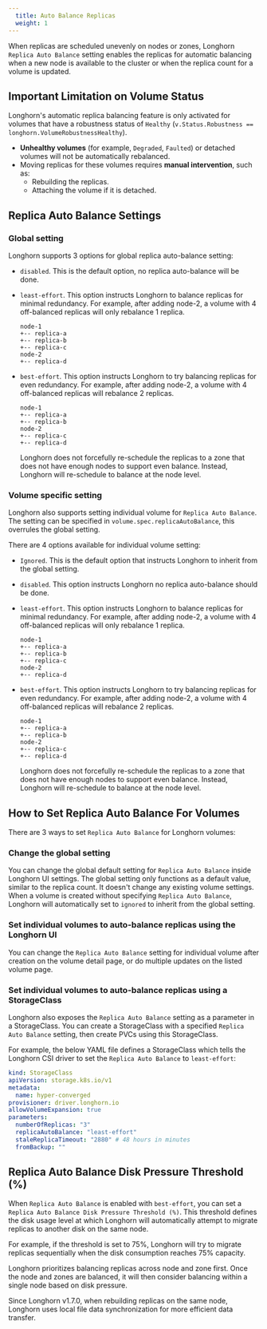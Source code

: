 ```yaml
---
  title: Auto Balance Replicas
  weight: 1
---
```


When replicas are scheduled unevenly on nodes or zones, Longhorn `Replica Auto Balance` setting enables the replicas for automatic balancing when a new node is available to the cluster or when the replica count for a volume is updated.

## Important Limitation on Volume Status

Longhorn's automatic replica balancing feature is only activated for volumes that have a robustness status of `Healthy` (`v.Status.Robustness == longhorn.VolumeRobustnessHealthy`).

- **Unhealthy volumes** (for example, `Degraded`, `Faulted`) or detached volumes will not be automatically rebalanced.
- Moving replicas for these volumes requires **manual intervention**, such as:
  - Rebuilding the replicas.
  - Attaching the volume if it is detached.

## Replica Auto Balance Settings

### Global setting
Longhorn supports 3 options for global replica auto-balance setting:

- `disabled`. This is the default option, no replica auto-balance will be done.

- `least-effort`. This option instructs Longhorn to balance replicas for minimal redundancy.
  For example, after adding node-2, a volume with 4 off-balanced replicas will only rebalance 1 replica.
    ```
    node-1
    +-- replica-a
    +-- replica-b
    +-- replica-c
    node-2
    +-- replica-d
    ```

- `best-effort`. This option instructs Longhorn to try balancing replicas for even redundancy.
  For example, after adding node-2, a volume with 4 off-balanced replicas will rebalance 2 replicas.
    ```
    node-1
    +-- replica-a
    +-- replica-b
    node-2
    +-- replica-c
    +-- replica-d
    ```
  Longhorn does not forcefully re-schedule the replicas to a zone that does not have enough nodes
  to support even balance. Instead, Longhorn will re-schedule to balance at the node level.

### Volume specific setting
Longhorn also supports setting individual volume for `Replica Auto Balance`. The setting can be specified in `volume.spec.replicaAutoBalance`, this overrules the global setting.

There are 4 options available for individual volume setting:

- `Ignored`. This is the default option that instructs Longhorn to inherit from the global setting.

- `disabled`. This option instructs Longhorn no replica auto-balance should be done.

- `least-effort`. This option instructs Longhorn to balance replicas for minimal redundancy.
  For example, after adding node-2, a volume with 4 off-balanced replicas will only rebalance 1 replica.
    ```
    node-1
    +-- replica-a
    +-- replica-b
    +-- replica-c
    node-2
    +-- replica-d
    ```

- `best-effort`. This option instructs Longhorn to try balancing replicas for even redundancy.
  For example, after adding node-2, a volume with 4 off-balanced replicas will rebalance 2 replicas.
    ```
    node-1
    +-- replica-a
    +-- replica-b
    node-2
    +-- replica-c
    +-- replica-d
    ```
  Longhorn does not forcefully re-schedule the replicas to a zone that does not have enough nodes
  to support even balance. Instead, Longhorn will re-schedule to balance at the node level.


## How to Set Replica Auto Balance For Volumes

There are 3 ways to set `Replica Auto Balance` for Longhorn volumes:

### Change the global setting

You can change the global default setting for `Replica Auto Balance` inside Longhorn UI settings.
The global setting only functions as a default value, similar to the replica count.
It doesn't change any existing volume settings.
When a volume is created without specifying `Replica Auto Balance`, Longhorn will automatically set to `ignored` to inherit from the global setting.

### Set individual volumes to auto-balance replicas using the Longhorn UI

You can change the `Replica Auto Balance` setting for individual volume after creation on the volume detail page, or do multiple updates on the listed volume page.

### Set individual volumes to auto-balance replicas using a StorageClass
Longhorn also exposes the `Replica Auto Balance` setting as a parameter in a StorageClass.
You can create a StorageClass with a specified `Replica Auto Balance` setting, then create PVCs using this StorageClass.

For example, the below YAML file defines a StorageClass which tells the Longhorn CSI driver to set the `Replica Auto Balance` to `least-effort`:

```yaml
kind: StorageClass
apiVersion: storage.k8s.io/v1
metadata:
  name: hyper-converged
provisioner: driver.longhorn.io
allowVolumeExpansion: true
parameters:
  numberOfReplicas: "3"
  replicaAutoBalance: "least-effort"
  staleReplicaTimeout: "2880" # 48 hours in minutes
  fromBackup: ""
```

## Replica Auto Balance Disk Pressure Threshold (%)

When `Replica Auto Balance` is enabled with `best-effort`, you can set a `Replica Auto Balance Disk Pressure Threshold (%)`. This threshold defines the disk usage level at which Longhorn will automatically attempt to migrate replicas to another disk on the same node.

For example, if the threshold is set to 75%, Longhorn will try to migrate replicas sequentially when the disk consumption reaches 75% capacity.

Longhorn prioritizes balancing replicas across node and zone first. Once the node and zones are balanced, it will then consider balancing within a single node based on disk pressure.

Since Longhorn v1.7.0, when rebuilding replicas on the same node, Longhorn uses local file data synchronization for more efficient data transfer.

